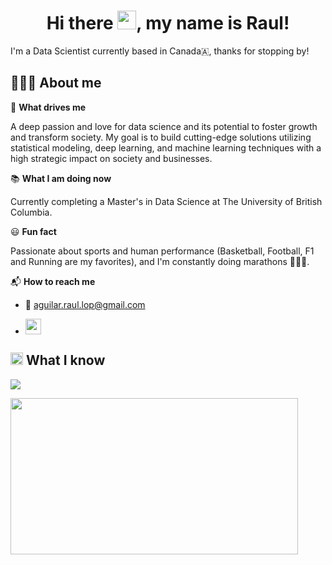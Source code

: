 <h1 align="center"> Hi there <img src="https://media.giphy.com/media/hvRJCLFzcasrR4ia7z/giphy.gif" width="30">, my name is Raul!</h1>

I'm a Data Scientist currently based in Canada🇦, thanks for stopping by!

## 👨🏻‍💻 About me

🔭 **What drives me** 

A deep passion and love for data science and its potential to foster growth and transform society. My goal is to build cutting-edge solutions utilizing statistical modeling, deep learning, and machine learning techniques with a high strategic impact on society and businesses.

📚 **What I am doing now** 

Currently completing a Master's in Data Science at The University of British Columbia.

😃 **Fun fact** 

Passionate about sports and human performance (Basketball, Football, F1 and Running are my favorites), and I'm constantly doing marathons 🏃🏻‍♂️.

📬 **How to reach me** 

- 📩 aguilar.raul.lop@gmail.com
- <p><a href="https://www.linkedin.com/in/aguilar-raul/" target="_blank"><img src="https://img.shields.io/badge/-LinkedIn-0e76a8?style=for-the-badge&amp;logo=Linkedin&amp;logoColor=white" style="height:25px" /></a> 


## <img src=https://media.giphy.com/media/UVG0BN8TOMKkPOJS6e/giphy.gif width="20"> What I know
  
<img src="https://github-readme-stats.vercel.app/api?username=AguilarRaul&show_icons=true"/>
  
  
<img src="https://github-readme-stats.vercel.app/api/top-langs?username=AguilarRaul&amp;show_icons=true&amp;layout=compact" style="height:250px; width:460px" /></p>
